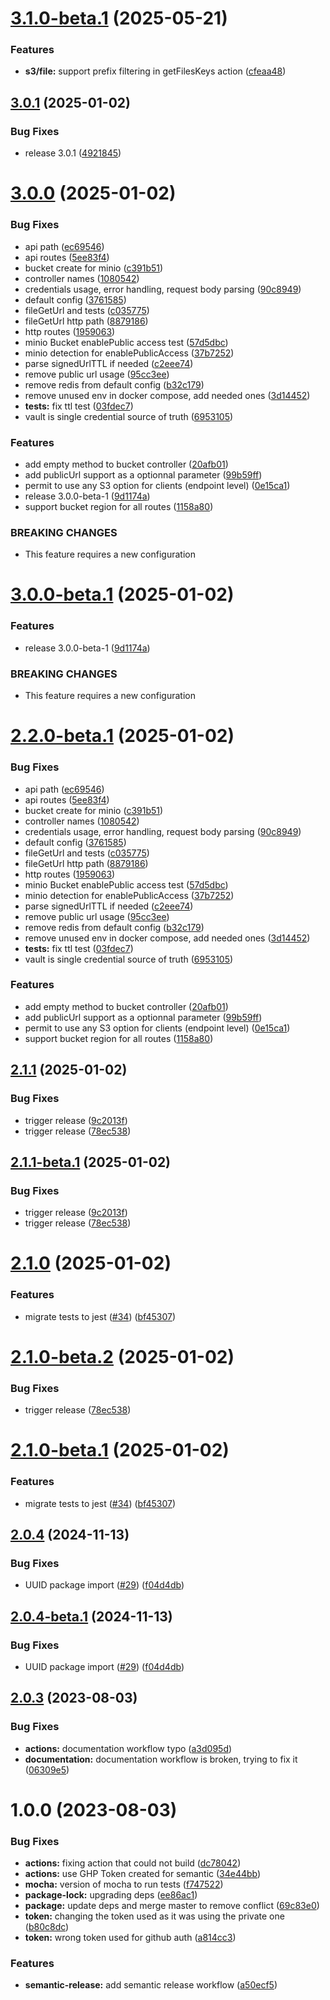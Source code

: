 # [3.1.0-beta.1](https://github.com/kuzzleio/kuzzle-plugin-s3/compare/v3.0.1...v3.1.0-beta.1) (2025-05-21)


### Features

* **s3/file:** support prefix filtering in getFilesKeys action ([cfeaa48](https://github.com/kuzzleio/kuzzle-plugin-s3/commit/cfeaa48f32bda8e67b23dd0f6431cceb4facba1e))

## [3.0.1](https://github.com/kuzzleio/kuzzle-plugin-s3/compare/v3.0.0...v3.0.1) (2025-01-02)


### Bug Fixes

* release 3.0.1 ([4921845](https://github.com/kuzzleio/kuzzle-plugin-s3/commit/4921845b66d6925fcd52e9e850fec0b4390743e4))

# [3.0.0](https://github.com/kuzzleio/kuzzle-plugin-s3/compare/v2.1.1...v3.0.0) (2025-01-02)


### Bug Fixes

* api path ([ec69546](https://github.com/kuzzleio/kuzzle-plugin-s3/commit/ec695465d76c0582428b38efdef3d772183aacd1))
* api routes ([5ee83f4](https://github.com/kuzzleio/kuzzle-plugin-s3/commit/5ee83f4478a37dcf6f70c0ee8d789b21e3fa2469))
* bucket create for minio ([c391b51](https://github.com/kuzzleio/kuzzle-plugin-s3/commit/c391b51cc656e2964f613ae1d41114397aa39b85))
* controller names ([1080542](https://github.com/kuzzleio/kuzzle-plugin-s3/commit/1080542789fac66197d44de71162678dac9202f2))
* credentials usage, error handling, request body parsing ([90c8949](https://github.com/kuzzleio/kuzzle-plugin-s3/commit/90c89491d52c9af755870563e5ec767c5a002b94))
* default config ([3761585](https://github.com/kuzzleio/kuzzle-plugin-s3/commit/376158579178c7570473bef266bbb4228b2a9116))
* fileGetUrl and tests ([c035775](https://github.com/kuzzleio/kuzzle-plugin-s3/commit/c0357754df877edd1c4ca2f59b1bc6a881a347bc))
* fileGetUrl http path ([8879186](https://github.com/kuzzleio/kuzzle-plugin-s3/commit/8879186090ee0a8850676c9c2f6510607823a432))
* http routes ([1959063](https://github.com/kuzzleio/kuzzle-plugin-s3/commit/195906331f3cfb0aaa890a3e26cb73e9591c71d0))
* minio Bucket enablePublic access test ([57d5dbc](https://github.com/kuzzleio/kuzzle-plugin-s3/commit/57d5dbc2dbe5ea808ab0aba8dce3212e35a973d0))
* minio detection for enablePublicAccess ([37b7252](https://github.com/kuzzleio/kuzzle-plugin-s3/commit/37b725206cdcbfd3b0c9e7f414996187b84d5240))
* parse signedUrlTTL if needed ([c2eee74](https://github.com/kuzzleio/kuzzle-plugin-s3/commit/c2eee74411455564ec79c9d701d932ab3725dbf9))
* remove public url usage ([95cc3ee](https://github.com/kuzzleio/kuzzle-plugin-s3/commit/95cc3ee4548470ad76e2125171695a61c35b7282))
* remove redis from default config ([b32c179](https://github.com/kuzzleio/kuzzle-plugin-s3/commit/b32c179f09b3a61e4b1784a8f46efaa4bd245005))
* remove unused env in docker compose, add needed ones ([3d14452](https://github.com/kuzzleio/kuzzle-plugin-s3/commit/3d144520bea71968be4c6815360ff1104243f2c1))
* **tests:** fix ttl test ([03fdec7](https://github.com/kuzzleio/kuzzle-plugin-s3/commit/03fdec7575421d3524f55e9998c6e124bb8fae54))
* vault is single credential source of truth ([6953105](https://github.com/kuzzleio/kuzzle-plugin-s3/commit/6953105106c31df9b718fa6d42d7bcbab836fbe6))


### Features

* add empty method to bucket controller ([20afb01](https://github.com/kuzzleio/kuzzle-plugin-s3/commit/20afb017c9138dcf6d7e021512bf498d7200b9fe))
* add publicUrl support as a optionnal parameter ([99b59ff](https://github.com/kuzzleio/kuzzle-plugin-s3/commit/99b59ff7ec87d4ed94c83336a646dfa75372ece8))
* permit to use any S3 option for clients (endpoint level) ([0e15ca1](https://github.com/kuzzleio/kuzzle-plugin-s3/commit/0e15ca1bf6f14b90365e933513937d62c9851951))
* release 3.0.0-beta-1 ([9d1174a](https://github.com/kuzzleio/kuzzle-plugin-s3/commit/9d1174a5ef542aa7a3dde5064407ae9efcacc5d0))
* support bucket region for all routes ([1158a80](https://github.com/kuzzleio/kuzzle-plugin-s3/commit/1158a806f42e268b5634fca538b6340b77266c5d))


### BREAKING CHANGES

* This feature requires a new configuration

# [3.0.0-beta.1](https://github.com/kuzzleio/kuzzle-plugin-s3/compare/v2.2.0-beta.1...v3.0.0-beta.1) (2025-01-02)


### Features

* release 3.0.0-beta-1 ([9d1174a](https://github.com/kuzzleio/kuzzle-plugin-s3/commit/9d1174a5ef542aa7a3dde5064407ae9efcacc5d0))


### BREAKING CHANGES

* This feature requires a new configuration

# [2.2.0-beta.1](https://github.com/kuzzleio/kuzzle-plugin-s3/compare/v2.1.1...v2.2.0-beta.1) (2025-01-02)


### Bug Fixes

* api path ([ec69546](https://github.com/kuzzleio/kuzzle-plugin-s3/commit/ec695465d76c0582428b38efdef3d772183aacd1))
* api routes ([5ee83f4](https://github.com/kuzzleio/kuzzle-plugin-s3/commit/5ee83f4478a37dcf6f70c0ee8d789b21e3fa2469))
* bucket create for minio ([c391b51](https://github.com/kuzzleio/kuzzle-plugin-s3/commit/c391b51cc656e2964f613ae1d41114397aa39b85))
* controller names ([1080542](https://github.com/kuzzleio/kuzzle-plugin-s3/commit/1080542789fac66197d44de71162678dac9202f2))
* credentials usage, error handling, request body parsing ([90c8949](https://github.com/kuzzleio/kuzzle-plugin-s3/commit/90c89491d52c9af755870563e5ec767c5a002b94))
* default config ([3761585](https://github.com/kuzzleio/kuzzle-plugin-s3/commit/376158579178c7570473bef266bbb4228b2a9116))
* fileGetUrl and tests ([c035775](https://github.com/kuzzleio/kuzzle-plugin-s3/commit/c0357754df877edd1c4ca2f59b1bc6a881a347bc))
* fileGetUrl http path ([8879186](https://github.com/kuzzleio/kuzzle-plugin-s3/commit/8879186090ee0a8850676c9c2f6510607823a432))
* http routes ([1959063](https://github.com/kuzzleio/kuzzle-plugin-s3/commit/195906331f3cfb0aaa890a3e26cb73e9591c71d0))
* minio Bucket enablePublic access test ([57d5dbc](https://github.com/kuzzleio/kuzzle-plugin-s3/commit/57d5dbc2dbe5ea808ab0aba8dce3212e35a973d0))
* minio detection for enablePublicAccess ([37b7252](https://github.com/kuzzleio/kuzzle-plugin-s3/commit/37b725206cdcbfd3b0c9e7f414996187b84d5240))
* parse signedUrlTTL if needed ([c2eee74](https://github.com/kuzzleio/kuzzle-plugin-s3/commit/c2eee74411455564ec79c9d701d932ab3725dbf9))
* remove public url usage ([95cc3ee](https://github.com/kuzzleio/kuzzle-plugin-s3/commit/95cc3ee4548470ad76e2125171695a61c35b7282))
* remove redis from default config ([b32c179](https://github.com/kuzzleio/kuzzle-plugin-s3/commit/b32c179f09b3a61e4b1784a8f46efaa4bd245005))
* remove unused env in docker compose, add needed ones ([3d14452](https://github.com/kuzzleio/kuzzle-plugin-s3/commit/3d144520bea71968be4c6815360ff1104243f2c1))
* **tests:** fix ttl test ([03fdec7](https://github.com/kuzzleio/kuzzle-plugin-s3/commit/03fdec7575421d3524f55e9998c6e124bb8fae54))
* vault is single credential source of truth ([6953105](https://github.com/kuzzleio/kuzzle-plugin-s3/commit/6953105106c31df9b718fa6d42d7bcbab836fbe6))


### Features

* add empty method to bucket controller ([20afb01](https://github.com/kuzzleio/kuzzle-plugin-s3/commit/20afb017c9138dcf6d7e021512bf498d7200b9fe))
* add publicUrl support as a optionnal parameter ([99b59ff](https://github.com/kuzzleio/kuzzle-plugin-s3/commit/99b59ff7ec87d4ed94c83336a646dfa75372ece8))
* permit to use any S3 option for clients (endpoint level) ([0e15ca1](https://github.com/kuzzleio/kuzzle-plugin-s3/commit/0e15ca1bf6f14b90365e933513937d62c9851951))
* support bucket region for all routes ([1158a80](https://github.com/kuzzleio/kuzzle-plugin-s3/commit/1158a806f42e268b5634fca538b6340b77266c5d))

## [2.1.1](https://github.com/kuzzleio/kuzzle-plugin-s3/compare/v2.1.0...v2.1.1) (2025-01-02)


### Bug Fixes

* trigger release ([9c2013f](https://github.com/kuzzleio/kuzzle-plugin-s3/commit/9c2013f51b46f089567f60470a2232cf8d22dc78))
* trigger release ([78ec538](https://github.com/kuzzleio/kuzzle-plugin-s3/commit/78ec53880806e6c2af4e935d614d57c17e6e984b))

## [2.1.1-beta.1](https://github.com/kuzzleio/kuzzle-plugin-s3/compare/v2.1.0...v2.1.1-beta.1) (2025-01-02)


### Bug Fixes

* trigger release ([9c2013f](https://github.com/kuzzleio/kuzzle-plugin-s3/commit/9c2013f51b46f089567f60470a2232cf8d22dc78))
* trigger release ([78ec538](https://github.com/kuzzleio/kuzzle-plugin-s3/commit/78ec53880806e6c2af4e935d614d57c17e6e984b))

# [2.1.0](https://github.com/kuzzleio/kuzzle-plugin-s3/compare/v2.0.4...v2.1.0) (2025-01-02)


### Features

* migrate tests to jest ([#34](https://github.com/kuzzleio/kuzzle-plugin-s3/issues/34)) ([bf45307](https://github.com/kuzzleio/kuzzle-plugin-s3/commit/bf45307ee95c56d10ac0c0bfa8f639ecb1fce33a))

# [2.1.0-beta.2](https://github.com/kuzzleio/kuzzle-plugin-s3/compare/v2.1.0-beta.1...v2.1.0-beta.2) (2025-01-02)


### Bug Fixes

* trigger release ([78ec538](https://github.com/kuzzleio/kuzzle-plugin-s3/commit/78ec53880806e6c2af4e935d614d57c17e6e984b))


# [2.1.0-beta.1](https://github.com/kuzzleio/kuzzle-plugin-s3/compare/v2.0.4...v2.1.0-beta.1) (2025-01-02)


### Features

* migrate tests to jest ([#34](https://github.com/kuzzleio/kuzzle-plugin-s3/issues/34)) ([bf45307](https://github.com/kuzzleio/kuzzle-plugin-s3/commit/bf45307ee95c56d10ac0c0bfa8f639ecb1fce33a))

## [2.0.4](https://github.com/kuzzleio/kuzzle-plugin-s3/compare/v2.0.3...v2.0.4) (2024-11-13)


### Bug Fixes

* UUID package import ([#29](https://github.com/kuzzleio/kuzzle-plugin-s3/issues/29)) ([f04d4db](https://github.com/kuzzleio/kuzzle-plugin-s3/commit/f04d4db8393078d9f8207dfef2b7eae6bb6a385f))

## [2.0.4-beta.1](https://github.com/kuzzleio/kuzzle-plugin-s3/compare/v2.0.3...v2.0.4-beta.1) (2024-11-13)


### Bug Fixes

* UUID package import ([#29](https://github.com/kuzzleio/kuzzle-plugin-s3/issues/29)) ([f04d4db](https://github.com/kuzzleio/kuzzle-plugin-s3/commit/f04d4db8393078d9f8207dfef2b7eae6bb6a385f))

## [2.0.3](https://github.com/kuzzleio/kuzzle-plugin-s3/compare/v2.0.2...v2.0.3) (2023-08-03)


### Bug Fixes

* **actions:** documentation workflow typo ([a3d095d](https://github.com/kuzzleio/kuzzle-plugin-s3/commit/a3d095d3cdebe0eaea3f81d795c8652b18306c80))
* **documentation:** documentation workflow is broken, trying to fix it ([06309e5](https://github.com/kuzzleio/kuzzle-plugin-s3/commit/06309e58ae2ea5e5115ac4ab0d58007ae0b23d0e))

# 1.0.0 (2023-08-03)


### Bug Fixes

* **actions:** fixing action that could not build ([dc78042](https://github.com/kuzzleio/kuzzle-plugin-s3/commit/dc78042f949c77e87cdc3f75982e3cf7df08aef6))
* **actions:** use GHP Token created for semantic ([34e44bb](https://github.com/kuzzleio/kuzzle-plugin-s3/commit/34e44bbaad54fc2f430ea657f917af762938b69e))
* **mocha:** version of mocha to run tests ([f747522](https://github.com/kuzzleio/kuzzle-plugin-s3/commit/f747522a4b8e98f7ecc093d5dbfdb59fa444a5c0))
* **package-lock:** upgrading deps ([ee86ac1](https://github.com/kuzzleio/kuzzle-plugin-s3/commit/ee86ac1903150424975a6da98cbc83d21636ffb6))
* **package:** update deps and merge master to remove conflict ([69c83e0](https://github.com/kuzzleio/kuzzle-plugin-s3/commit/69c83e0cf980fd127e0eaafdf9a424e224e27ee7))
* **token:** changing the token used as it was using the private one ([b80c8dc](https://github.com/kuzzleio/kuzzle-plugin-s3/commit/b80c8dc1c27f4eae7338820451db7eb7ad1a8853))
* **token:** wrong token used for github auth ([a814cc3](https://github.com/kuzzleio/kuzzle-plugin-s3/commit/a814cc348e27e8b6afcf019e81d8dd8eb82ad0bb))


### Features

* **semantic-release:** add semantic release workflow ([a50ecf5](https://github.com/kuzzleio/kuzzle-plugin-s3/commit/a50ecf5276045140620856d64a1027246183c65b))
